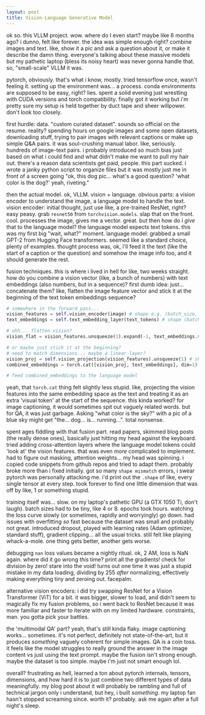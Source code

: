 ```yaml
---
layout: post
title: Vision-Language Generative Model
---
```


ok so. this VLLM project. wow. where do I even start? maybe like 6 months ago? i dunno, felt like forever. the idea was simple enough right? combine images and text. like, show it a pic and ask a question about it, or make it describe the damn thing. everyone's talking about these massive models but my pathetic laptop (bless its noisy heart) was never gonna handle that. so, "small-scale" VLLM it was.

pytorch, obviously. that's what i know, mostly. tried tensorflow once, wasn't feeling it. setting up the environment was... a process. conda environments are supposed to be easy, right? lies. spent a solid evening just wrestling with CUDA versions and torch compatibility. finally got it working but i'm pretty sure my setup is held together by duct tape and sheer willpower. don't look too closely.

first hurdle: data. "custom curated dataset". sounds so official on the resume. reality? spending hours on google images and some open datasets, downloading stuff, trying to pair images with relevant captions or make up simple Q&A pairs. it was soul-crushing manual labor. like, seriously. hundreds of image-text pairs. i probably introduced so much bias just based on what i could find and what didn't make me want to pull my hair out. there's a reason data scientists get paid, people. this part sucked. i wrote a janky python script to organize files but it was mostly just me in front of a screen going "ok, this dog pic... what's a good question? 'what color is the dog?' yeah, riveting."

then the actual model. ok, VLLM. vision + language. obvious parts: a vision encoder to understand the image, a language model to handle the text.
vision encoder: initial thought, just use like, a pre-trained ResNet, right? easy peasy. grab `resnet50` from `torchvision.models`. slap that on the front. cool. processes the image, gives me a vector. great. but then how do i *give* that to the language model? the language model expects text tokens. this was my first big "wait, what?" moment.
language model: grabbed a small GPT-2 from Hugging Face transformers. seemed like a standard choice, plenty of examples. thought process was, ok, i'll feed it the text (like the start of a caption or the question) and somehow the image info too, and it should generate the rest.

fusion techniques. *this* is where i lived in hell for like, two weeks straight. how do you combine a vision vector (like, a bunch of numbers) with text embeddings (also numbers, but in a sequence)?
first dumb idea: just... concatenate them? like, flatten the image feature vector and stick it at the beginning of the text token embeddings sequence?
```python
# somewhere in the forward pass...
vision_features = self.vision_encoder(image) # shape e.g. (batch_size, 2048)
text_embeddings = self.text_embedding_layer(text_tokens) # shape (batch_size, seq_len, embed_dim)

# uhh... flatten vision?
vision_flat = vision_features.unsqueeze(1).expand(-1, text_embeddings.size(1), -1) # this is wrong lol

# or maybe just stick it at the beginning?
# need to match dimensions... maybe a linear layer?
vision_proj = self.vision_projection(vision_features).unsqueeze(1) # shape (batch_size, 1, embed_dim)
combined_embeddings = torch.cat([vision_proj, text_embeddings], dim=1) # shape (batch_size, seq_len+1, embed_dim)

# feed combined_embeddings to the language model
```
yeah, that `torch.cat` thing felt slightly less stupid. like, projecting the vision features into the same embedding space as the text and treating it as an extra 'visual token' at the start of the sequence. this kinda worked? for image captioning, it would sometimes spit out vaguely related words. but for QA, it was just garbage. Asking "what color is the sky?" with a pic of a blue sky might get "the... dog... is... running...". total nonsense.

spent ages fiddling with that fusion part. read papers, skimmed blog posts (the really dense ones), basically just hitting my head against the keyboard. tried adding cross-attention layers where the language model tokens could 'look at' the vision features. that was even *more* complicated to implement. had to figure out masking, attention weights... my head was spinning. i copied code snippets from github repos and tried to adapt them. probably broke more than i fixed initially. got so many `shape mismatch` errors, i swear pytorch was personally attacking me. i'd print out the `.shape` of like, every single tensor at every step. took forever to find one little dimension that was off by like, 1 or something stupid.

training itself was... slow. on my laptop's pathetic GPU (a GTX 1050 Ti, don't laugh). batch sizes had to be tiny, like 4 or 8. epochs took hours. watching the loss curve slowly (or sometimes, rapidly and worryingly) go down. had issues with overfitting *so* fast because the dataset was small and probably not great. introduced dropout, played with learning rates (Adam optimizer, standard stuff), gradient clipping... all the usual tricks. still felt like playing whack-a-mole. one thing gets better, another gets worse.

debugging `nan` loss values became a nightly ritual. ok, 2 AM, loss is NaN again. where did it go wrong *this* time? print all the gradients! check for division by zero! stare into the void! turns out one time it was just a stupid mistake in my data loading, dividing by 255 *after* normalizing, effectively making everything tiny and zeroing out. facepalm.

alternative vision encoders: i did try swapping ResNet for a Vision Transformer (ViT) for a bit. it was bigger, slower to load, and didn't seem to magically fix my fusion problems, so i went back to ResNet because it was more familiar and faster to iterate with on my limited hardware. constraints, man. you gotta pick your battles.

the 'multimodal QA' part? yeah, that's still kinda flaky. image captioning works... sometimes. it's not perfect, definitely not state-of-the-art, but it produces *something* vaguely coherent for simple images. QA is a coin toss. it feels like the model struggles to really ground the answer in the image content vs just using the text prompt. maybe the fusion isn't strong enough. maybe the dataset is too simple. maybe i'm just not smart enough lol.

overall? frustrating as hell, learned a ton about pytorch internals, tensors, dimensions, and how hard it is to just combine two different types of data meaningfully. my blog post about it will probably be rambling and full of technical jargon only i understand, but hey, i built *something*. my laptop fan hasn't stopped screaming since. worth it? probably. ask me again after a full night's sleep.